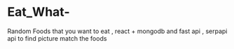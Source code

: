 # Eat_What-
Random Foods that you want to eat , react + mongodb and fast api , serpapi api to find picture match  the foods 
